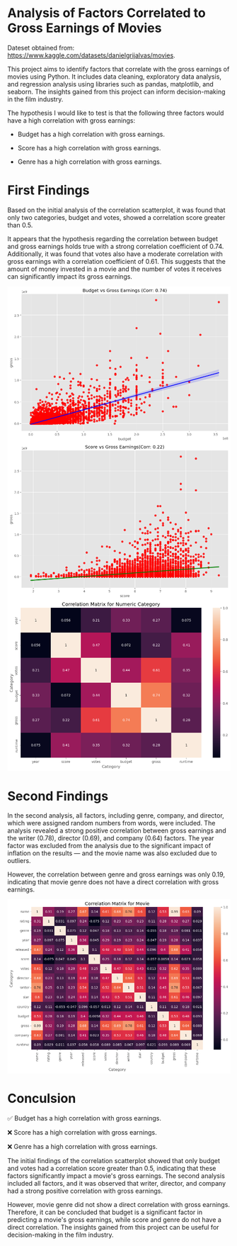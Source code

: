# Analysis of Factors Correlated to Gross Earnings of Movies
Dateset obtained from: https://www.kaggle.com/datasets/danielgrijalvas/movies.

This project aims to identify factors that correlate with the gross earnings of movies using Python. It includes data cleaning, exploratory data analysis, and regression analysis using libraries such as pandas, matplotlib, and seaborn. The insights gained from this project can inform decision-making in the film industry.

The hypothesis I would like to test is that the following three factors would have a high correlation with gross earnings:

* Budget has a high correlation with gross earnings.

* Score has a high correlation with gross earnings.

* Genre has a high correlation with gross earnings.

# First Findings 
Based on the initial analysis of the correlation scatterplot, it was found that only two categories, budget and votes, showed a correlation score greater than 0.5.

It appears that the hypothesis regarding the correlation between budget and gross earnings holds true with a strong correlation coefficient of 0.74. Additionally, it was found that votes also have a moderate correlation with gross earnings with a correlation coefficient of 0.61. This suggests that the amount of money invested in a movie and the number of votes it receives can significantly impact its gross earnings. 

<img align="center" src= "https://github.com/zhicongg13/Movie-Correlations-Project/blob/main/Graphs/1.%20Budget%20vs%20Gross%20Earnings.png">

<img align="center" src= "https://github.com/zhicongg13/Movie-Correlations-Project/blob/main/Graphs/2.%20Score%20vs%20Gross%20Earnings.png">

<img align="center" src= "https://github.com/zhicongg13/Movie-Correlations-Project/blob/main/Graphs/3.%20Correlation%20Matrix%20for%20Numeric%20Category.png">

# Second Findings
In the second analysis, all factors, including genre, company, and director, which were assigned random numbers from words, were included. The analysis revealed a strong positive correlation between gross earnings and the writer (0.78), director (0.69), and company (0.64) factors. The year factor was excluded from the analysis due to the significant impact of inflation on the results — and the movie name was also excluded due to outliers.

However, the correlation between genre and gross earnings was only 0.19, indicating that movie genre does not have a direct correlation with gross earnings.

<img align="center" src= "https://github.com/zhicongg13/Movie-Correlations-Project/blob/main/Graphs/4.%20Correlation%20Matrix%20for%20Movie.png">

# Conculsion
:white_check_mark: Budget has a high correlation with gross earnings.

:x: Score has a high correlation with gross earnings.

:x: Genre has a high correlation with gross earnings.

The initial findings of the correlation scatterplot showed that only budget and votes had a correlation score greater than 0.5, indicating that these factors significantly impact a movie's gross earnings. The second analysis included all factors, and it was observed that writer, director, and company had a strong positive correlation with gross earnings. 

However, movie genre did not show a direct correlation with gross earnings. Therefore, it can be concluded that budget is a significant factor in predicting a movie's gross earnings, while score and genre do not have a direct correlation. The insights gained from this project can be useful for decision-making in the film industry.
